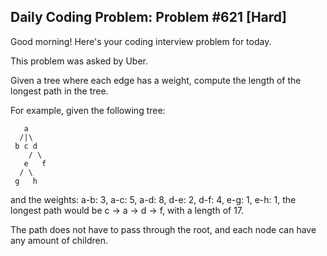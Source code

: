 ## Daily Coding Problem: Problem #621 [Hard]

Good morning! Here's your coding interview problem for today.

This problem was asked by Uber.

Given a tree where each edge has a weight, compute the length of the longest path in the tree.

For example, given the following tree:

       a
      /|\
     b c d
        / \
       e   f
      / \
     g   h

and the weights: a-b: 3, a-c: 5, a-d: 8, d-e: 2, d-f: 4, e-g: 1, e-h: 1, the longest path would be c -> a -> d -> f, with a length of 17.

The path does not have to pass through the root, and each node can have any amount of children.
